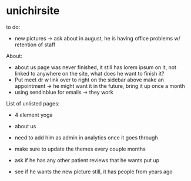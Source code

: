 # unichirsite

to do:
- new pictures -> ask about in august, he is having office problems w/ retention of staff

About:
- about us page was never finished, it still has lorem ipsum on it, not linked to anywhere on the site, what does he want to finish it?
- Put meet dr w link over to right on the sidebar above make an appointment -> he might want it in the future, bring it up once a month
- using sendinblue for emails -> they work

List of unlisted pages:
- 4 element yoga
- about us
- need to add him as admin in analytics once it goes through



- make sure to update the themes every couple months
- ask if he has any other patient reviews that he wants put up
- see if he wants the new picture still, it has people from years ago
